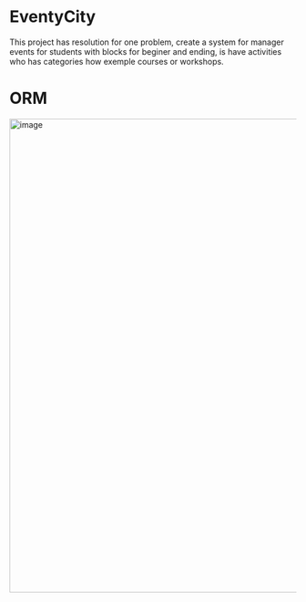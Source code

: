 # EventyCity
This project has resolution for one problem, create a system for manager events for students with blocks for beginer and ending, is have activities who has categories how exemple courses or workshops.

# ORM

<img width="831" alt="image" src="https://github.com/FelipeSdsilva/EventyCity/assets/47900701/7d5a2352-5f25-4650-a979-f0069e4b92b4">
